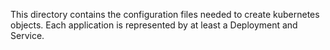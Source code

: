 This directory contains the configuration files needed to create kubernetes objects. Each application is represented by at least a Deployment and Service. 